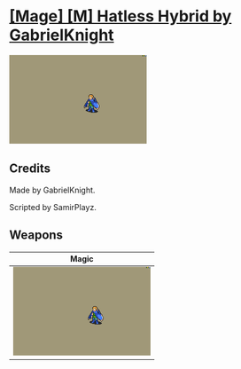 # [\[Mage\] \[M\] Hatless Hybrid by GabrielKnight](./)

<img src="./6.%20Magic/Magic_000.png" alt="[Mage] [M] Hatless Hybrid by GabrielKnight standing" />

## Credits

Made by GabrielKnight.

Scripted by SamirPlayz.

## Weapons


|Magic |
|  :---: |
| <img alt="Magic animation" src="./6.%20Magic/Magic.gif" /> |
